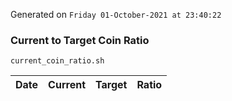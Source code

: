 Generated on `Friday 01-October-2021 at 23:40:22`

### Current to Target Coin Ratio
`current_coin_ratio.sh`

Date|Current|Target|Ratio
---|---|---|---
